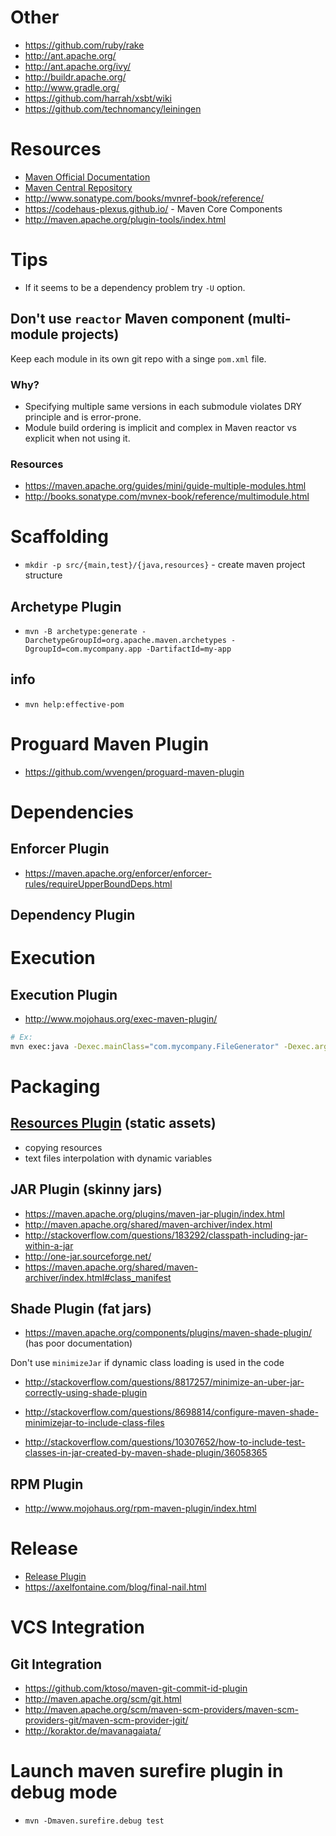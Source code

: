 # Other
- https://github.com/ruby/rake
- http://ant.apache.org/
- http://ant.apache.org/ivy/
- http://buildr.apache.org/
- http://www.gradle.org/
- https://github.com/harrah/xsbt/wiki
- https://github.com/technomancy/leiningen

# Resources
- [Maven Official Documentation](https://maven.apache.org/guides/index.html)
- [Maven Central Repository](http://search.maven.org/)
- http://www.sonatype.com/books/mvnref-book/reference/
- https://codehaus-plexus.github.io/ - Maven Core Components
- http://maven.apache.org/plugin-tools/index.html

# Tips
- If it seems to be a dependency problem try `-U` option.

## Don't use `reactor` Maven component (multi-module projects)
Keep each module in its own git repo with a singe `pom.xml` file.

### Why?
- Specifying multiple same versions in each submodule violates DRY principle and is error-prone.
- Module build ordering is implicit and complex in Maven reactor vs explicit when not using it.

### Resources
- https://maven.apache.org/guides/mini/guide-multiple-modules.html
- http://books.sonatype.com/mvnex-book/reference/multimodule.html

# Scaffolding
- `mkdir -p src/{main,test}/{java,resources}` - create maven project structure

## Archetype Plugin
- `mvn -B archetype:generate -DarchetypeGroupId=org.apache.maven.archetypes -DgroupId=com.mycompany.app -DartifactId=my-app`

## info
- `mvn help:effective-pom`

# Proguard Maven Plugin
- https://github.com/wvengen/proguard-maven-plugin

# Dependencies

## Enforcer Plugin
- https://maven.apache.org/enforcer/enforcer-rules/requireUpperBoundDeps.html

## Dependency Plugin

# Execution

## Execution Plugin
- http://www.mojohaus.org/exec-maven-plugin/
```bash
# Ex:
mvn exec:java -Dexec.mainClass="com.mycompany.FileGenerator" -Dexec.args="./file.data"
```

# Packaging

## [Resources Plugin](https://maven.apache.org/plugins/maven-resources-plugin/) (static assets)
- copying resources
- text files interpolation with dynamic variables

## JAR Plugin (skinny jars)
- https://maven.apache.org/plugins/maven-jar-plugin/index.html
- http://maven.apache.org/shared/maven-archiver/index.html
- http://stackoverflow.com/questions/183292/classpath-including-jar-within-a-jar
- http://one-jar.sourceforge.net/
- https://maven.apache.org/shared/maven-archiver/index.html#class_manifest

## Shade Plugin (fat jars)
- https://maven.apache.org/components/plugins/maven-shade-plugin/ (has poor documentation)

Don't use `minimizeJar` if dynamic class loading is used in the code
- http://stackoverflow.com/questions/8817257/minimize-an-uber-jar-correctly-using-shade-plugin
- http://stackoverflow.com/questions/8698814/configure-maven-shade-minimizejar-to-include-class-files

- http://stackoverflow.com/questions/10307652/how-to-include-test-classes-in-jar-created-by-maven-shade-plugin/36058365

## RPM Plugin
- http://www.mojohaus.org/rpm-maven-plugin/index.html

# Release
- [Release Plugin](http://maven.apache.org/maven-release/maven-release-plugin/)
- https://axelfontaine.com/blog/final-nail.html

# VCS Integration

## Git Integration
- https://github.com/ktoso/maven-git-commit-id-plugin
- http://maven.apache.org/scm/git.html
- http://maven.apache.org/scm/maven-scm-providers/maven-scm-providers-git/maven-scm-provider-jgit/
- http://koraktor.de/mavanagaiata/

# Launch maven surefire plugin in debug mode
- `mvn -Dmaven.surefire.debug test`
